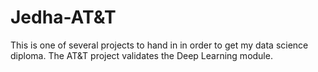 # Jedha-AT&T

This is one of several projects to hand in in order to get my data science diploma. The AT&amp;T project validates the Deep Learning module.
